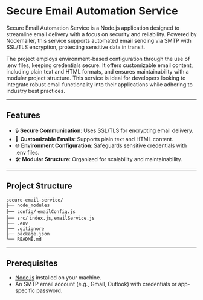 # **Secure Email Automation Service**

Secure Email Automation Service is a Node.js application designed to streamline email delivery with a focus on security and reliability. Powered by Nodemailer, this service supports automated email sending via SMTP with SSL/TLS encryption, protecting sensitive data in transit.

The project employs environment-based configuration through the use of .env files, keeping credentials secure. It offers customizable email content, including plain text and HTML formats, and ensures maintainability with a modular project structure. This service is ideal for developers looking to integrate robust email functionality into their applications while adhering to industry best practices.

---

## **Features**
- 🔒 **Secure Communication**: Uses SSL/TLS for encrypting email delivery.
- 📧 **Customizable Emails**: Supports plain text and HTML content.
- 🌐 **Environment Configuration**: Safeguards sensitive credentials with .env files.
- 🛠️ **Modular Structure**: Organized for scalability and maintainability.

---

## **Project Structure**
`secure-email-service/`   
`├── node_modules`  
`├── config/` `emailConfig.js`  
`├── src/` `index.js`, `emailService.js`  
`├── .env`  
`├── .gitignore`  
`├── package.json`  
`└── README.md`

---
## **Prerequisites**
- [Node.js](https://nodejs.org/) installed on your machine.
- An SMTP email account (e.g., Gmail, Outlook) with credentials or app-specific password.
